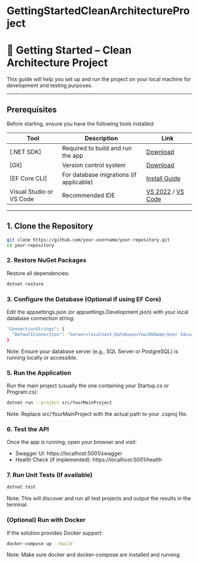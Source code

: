 # GettingStartedCleanArchitectureProject

# 🧼 Getting Started – Clean Architecture Project

This guide will help you set up and run the project on your local machine for development and testing purposes.

---

## Prerequisites

Before starting, ensure you have the following tools installed:

| **Tool**         | **Description**                            | **Link**                                                                 |
|------------------|--------------------------------------------|--------------------------------------------------------------------------|
| [.NET SDK]       | Required to build and run the app          | [Download](https://dotnet.microsoft.com/download)                        |
| [Git]            | Version control system                     | [Download](https://git-scm.com/downloads)                                |
| [EF Core CLI]    | For database migrations (if applicable)    | [Install Guide](https://learn.microsoft.com/en-us/ef/core/cli/dotnet)    |
| Visual Studio or VS Code | Recommended IDE                     | [VS 2022](https://visualstudio.microsoft.com/) / [VS Code](https://code.visualstudio.com/) |

---

## 1. Clone the Repository

```bash
git clone https://github.com/your-username/your-repository.git
cd your-repository
```

### 2. Restore NuGet Packages
Restore all dependencies:
```bash
dotnet restore
```

### 3. Configure the Database (Optional if using EF Core)
Edit the appsettings.json (or appsettings.Development.json) with your local database connection string:

```bash
"ConnectionStrings": {
  "DefaultConnection": "Server=localhost;Database=YourDbName;User Id=sa;Password=your_password;"
}
```
Note: Ensure your database server (e.g., SQL Server or PostgreSQL) is running locally or accessible.

### 5. Run the Application
Run the main project (usually the one containing your Startup.cs or Program.cs):

```bash
dotnet run --project src/YourMainProject
```
Note: Replace src/YourMainProject with the actual path to your .csproj file.

### 6. Test the API
Once the app is running, open your browser and visit:
- Swagger UI: https://localhost:5001/swagger
- Health Check (if implemented): https://localhost:5001/health

### 7. Run Unit Tests (If available)
```bash
dotnet test
```
Note: This will discover and run all test projects and output the results in the terminal.

### (Optional) Run with Docker
If the solution provides Docker support:

```bash
docker-compose up --build
```
Note: Make sure docker and docker-compose are installed and running.


